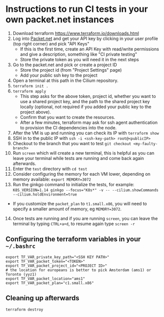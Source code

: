 # Instructions to run CI tests in your own packet.net instances

1. Download terraform https://www.terraform.io/downloads.html
2. Log into [Packet.net](https://app.packet.net/login) and get your API key by
   clicking in your user profile (top right corner) and pick "API Keys"
   * If this is the first time, create an API Key with read/write permissions
     and give a description, something like "CI private testing"
   * Store the private token as you will need it in the next steps
3. Go to the packet.net and pick or create a project ID
   * Store the project id (from "Project Settings" page)
   * Add your public ssh key to the project
4. Open a terminal at this path in the Cilium repository.
5. `terraform init .`
6. `terraform apply`
   * This step asks for the above token, project id, whether you want to use
     a shared project key, and the path to the shared project key locally
     (optional, not required if you added your public key to the project above).
   * Confirm that you want to create the resources.
   * After a few minutes, terraform may ask for ssh agent authentication to
     provision the CI dependencies into the node.
7. After the VM is up and running you can check its IP with `terraform show`
8. SSH in to the public IP with `ssh -i <ssh-key-path> root@<publicIP>`
9. Checkout to the branch that you want to test `git checkout <my-faulty-branch>`
10. Run `screen` which will create a new terminal, this is helpful as you can leave your terminal while
     tests are running and come back again afterwards.
11. Enter the `test` directory with `cd test`
12. Consider configuring the memory for each VM lower, depending on memory available:
   `export MEMORY=3072`
13. Run the ginkgo command to initialize the tests, for example:
    `K8S_VERSION=1.14 ginkgo --focus="K8s*" -v -- --cilium.showCommands --cilium.holdEnvironment=true`
   * If you customize the `packet_plan` to `t1.small.x86`, you will need to
     specify a smaller amount of memory, eg `MEMORY=3072`.
14. Once tests are running and if you are running `screen`, you can leave the terminal
     by typing `CTRL+a+d`, to resume again type `screen -r`

## Configuring the terraform variables in your `~/.bashrc`

```
export TF_VAR_private_key_path="<SSH KEY PATH>"
export TF_VAR_packet_token="<TOKEN>"
export TF_VAR_packet_project_id="<PROJECT ID>"
# the location for europeans is better to pick Amsterdam (ams1) or Toronto (yyz1)
export TF_VAR_packet_location="ams1"
export TF_VAR_packet_plan="c1.small.x86"
```

## Cleaning up afterwards

```
terraform destroy
```
